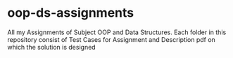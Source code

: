 # oop-ds-assignments
All my Assignments of Subject OOP and Data Structures. Each folder in this repository consist of Test Cases for Assignment and Description pdf on which the solution is designed
